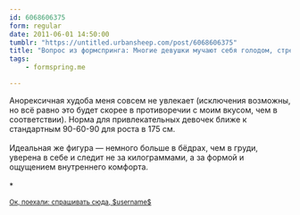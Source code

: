```yaml
---
id: 6068606375
form: regular
date: 2011-06-01 14:50:00
tumblr: "https://untitled.urbansheep.com/post/6068606375"
title: "Вопрос из формспринга: Многие девушки мучают себя голодом, стремясь похудеть до подиумных идеалов. Вопрос такой, как Вы относитесь к анорексичной худобе? Какая фигура, на Ваш взгляд, идеальна? Интересно именно мужское мнение, поэтому спрашиваю)"
tags:
    - formspring.me

---
```


<p class="formspringmeAnswer">Анорексичная худоба меня совсем не увлекает (исключения возможны, но всё равно это будет скорее в противоречии с моим вкусом, чем в соответствии). Норма для привлекательных девочек ближе к стандартным 90-60-90 для роста в 175 см.<br/><br/>
Идеальная же фигура — немного больше в бёдрах, чем в груди, уверена в себе и следит не за килограммами, а за формой и ощущением внутреннего комфорта.<br/><br/>
*</p>

<p class="formspringmeFooter">
    <small><a href="http://www.formspring.me/urbansheep?utm_medium=social&amp;utm_source=tumblr&amp;utm_campaign=shareanswer">Ок, поехали: спрашивать сюда, $username$</a></small>
</p>

